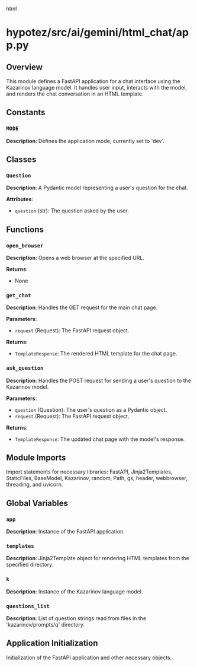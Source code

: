 html
<h1>hypotez/src/ai/gemini/html_chat/app.py</h1>

<h2>Overview</h2>
<p>This module defines a FastAPI application for a chat interface using the Kazarinov language model. It handles user input, interacts with the model, and renders the chat conversation in an HTML template.</p>

<h2>Constants</h2>

<h3><code>MODE</code></h3>

<p><strong>Description</strong>: Defines the application mode, currently set to 'dev'.</p>


<h2>Classes</h2>

<h3><code>Question</code></h3>

<p><strong>Description</strong>: A Pydantic model representing a user's question for the chat.</p>

<p><strong>Attributes</strong>:</p>
<ul>
  <li><code>question</code> (str): The question asked by the user.</li>
</ul>


<h2>Functions</h2>

<h3><code>open_browser</code></h3>

<p><strong>Description</strong>: Opens a web browser at the specified URL.</p>

<p><strong>Returns</strong>:</p>
<ul>
  <li>None</li>
</ul>

<h3><code>get_chat</code></h3>

<p><strong>Description</strong>: Handles the GET request for the main chat page.</p>

<p><strong>Parameters</strong>:</p>
<ul>
  <li><code>request</code> (Request): The FastAPI request object.</li>
</ul>

<p><strong>Returns</strong>:</p>
<ul>
  <li><code>TemplateResponse</code>: The rendered HTML template for the chat page.</li>
</ul>

<h3><code>ask_question</code></h3>

<p><strong>Description</strong>: Handles the POST request for sending a user's question to the Kazarinov model.</p>

<p><strong>Parameters</strong>:</p>
<ul>
  <li><code>question</code> (Question): The user's question as a Pydantic object.</li>
  <li><code>request</code> (Request): The FastAPI request object.</li>
</ul>

<p><strong>Returns</strong>:</p>
<ul>
  <li><code>TemplateResponse</code>: The updated chat page with the model's response.</li>
</ul>

<h2>Module Imports</h2>
<p>Import statements for necessary libraries: FastAPI, Jinja2Templates, StaticFiles, BaseModel, Kazarinov, random, Path, gs, header, webbrowser, threading, and uvicorn.</p>


<h2>Global Variables</h2>

<h3><code>app</code></h3>

<p><strong>Description</strong>: Instance of the FastAPI application.</p>

<h3><code>templates</code></h3>

<p><strong>Description</strong>: Jinja2Template object for rendering HTML templates from the specified directory.</p>

<h3><code>k</code></h3>

<p><strong>Description</strong>: Instance of the Kazarinov language model.</p>

<h3><code>questions_list</code></h3>

<p><strong>Description</strong>: List of question strings read from files in the 'kazarinov/prompts/q' directory.</p>


<h2>Application Initialization</h2>
<p>Initialization of the FastAPI application and other necessary objects.</p>